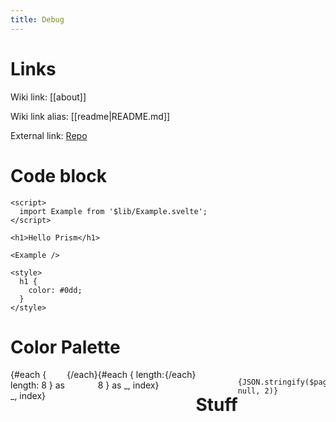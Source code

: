 ```yaml
---
title: Debug
---
```


<script>
  import { page } from '$app/stores'
</script>

# Links

Wiki link: [[about]]

Wiki link alias: [[readme|README.md]]

External link: [Repo](https://github.com/pluvial/pluvial.xyz)

# Code block

```svelte
<script>
  import Example from '$lib/Example.svelte';
</script>

<h1>Hello Prism</h1>

<Example />

<style>
  h1 {
    color: #0dd;
  }
</style>
```

# Color Palette

<div class="flex">
  {#each { length: 8 } as _, index}
    <div class="block" style="background-color: var(--g{(2 * index + 1).toString(16)})" />
  {/each}
</div>

<div class="flex">
  {#each { length: 8 } as _, index}
    <div class="block" style="background-color: var(--c{(2 * index + 1).toString(16)})" />
  {/each}
</div>

# Stuff

<pre><code>{JSON.stringify($page.stuff, null, 2)}</code></pre>

<style>
  .flex {
    display: flex;
  }

.block {
flex: 1;
height: 8rem;
}
</style>
